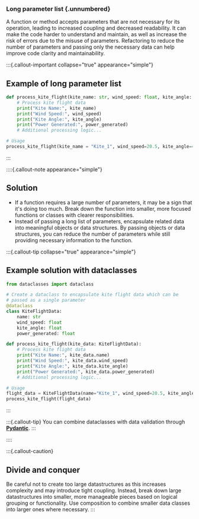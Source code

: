 
### Long parameter list {.unnumbered}
A function or method accepts parameters that are not necessary for its operation, leading to increased coupling and decreased readability. It can make the code harder to understand and maintain, as well as increase the risk of errors due to the misuse of parameters. Refactoring to reduce the number of parameters and passing only the necessary data can help improve code clarity and maintainability.

:::{.callout-important collapse="true" appearance="simple"}
## Example of long parameter list

```python
def process_kite_flight(kite_name: str, wind_speed: float, kite_angle: float, power_generated: float):
    # Process kite flight data
    print("Kite Name:", kite_name)
    print("Wind Speed:", wind_speed)
    print("Kite Angle:", kite_angle)
    print("Power Generated:", power_generated)
    # Additional processing logic...

# Usage
process_kite_flight(kite_name = "Kite_1", wind_speed=20.5, kite_angle=45.0, power_generated=150.0)
```
:::

::::{.callout-note appearance="simple"}
## Solution

- If a function requires a large number of parameters, it may be a sign that it's doing too much. Break down the function into smaller, more focused functions or classes with clearer responsibilities.
- Instead of passing a long list of parameters, encapsulate related data into meaningful objects or data structures. By passing objects or data structures, you can reduce the number of parameters while still providing necessary information to the function. 

:::{.callout-tip collapse="true" appearance="simple"}
## Example solution with dataclasses

```python
from dataclasses import dataclass

# Create a dataclass to encapsulate kite flight data which can be 
# passed as a single parameter 
@dataclass
class KiteFlightData:
    name: str
    wind_speed: float
    kite_angle: float
    power_generated: float

def process_kite_flight(kite_data: KiteFlightData):
    # Process kite flight data
    print("Kite Name:", kite_data.name)
    print("Wind Speed:", kite_data.wind_speed)
    print("Kite Angle:", kite_data.kite_angle)
    print("Power Generated:", kite_data.power_generated)
    # Additional processing logic...

# Usage 
flight_data = KiteFlightData(name="Kite_1", wind_speed=20.5, kite_angle=45.0, power_generated=150.0)
process_kite_flight(flight_data)
```
:::

:::{.callout-tip}
You can combine dataclasses with data validation through [**Pydantic**](https://docs.pydantic.dev/latest/).
:::

::::

:::{.callout-caution}
## Divide and conquer

Be careful not to create too large datastructures as this increases complexity and may introduce tight coupling. Instead, break down large datastructures into smaller, more manageable pieces based on logical grouping or functionality. Use composition to combine smaller data classes into larger ones where necessary.
:::